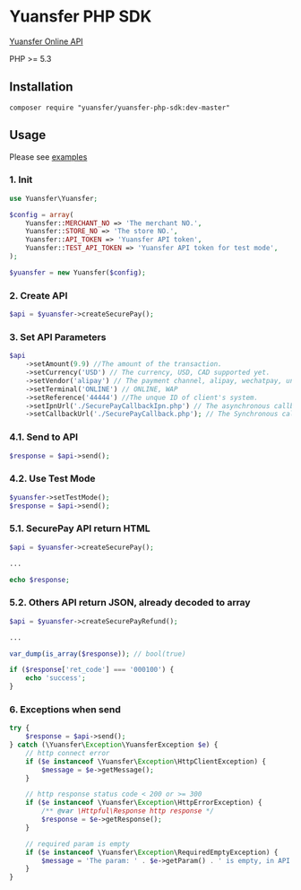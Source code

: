 # Yuansfer PHP SDK

[Yuansfer Online API](https://docs.yuansfer.com/)

PHP >= 5.3

## Installation

``composer require "yuansfer/yuansfer-php-sdk:dev-master"``

## Usage

Please see [examples](https://github.com/yuansfer/yuansfer-php-sdk/tree/master/example)

### 1. Init
```php
use Yuansfer\Yuansfer;

$config = array(
    Yuansfer::MERCHANT_NO => 'The merchant NO.',
    Yuansfer::STORE_NO => 'The store NO.',
    Yuansfer::API_TOKEN => 'Yuansfer API token',
    Yuansfer::TEST_API_TOKEN => 'Yuansfer API token for test mode',
);

$yuansfer = new Yuansfer($config);
```

### 2. Create API
```php
$api = $yuansfer->createSecurePay();
```

### 3. Set API Parameters
```php
$api
    ->setAmount(9.9) //The amount of the transaction.
    ->setCurrency('USD') // The currency, USD, CAD supported yet.
    ->setVendor('alipay') // The payment channel, alipay, wechatpay, unionpay are supported yet.
    ->setTerminal('ONLINE') // ONLINE, WAP
    ->setReference('44444') //The unque ID of client's system.
    ->setIpnUrl('./SecurePayCallbackIpn.php') // The asynchronous callback method.
    ->setCallbackUrl('./SecurePayCallback.php'); // The Synchronous callback method.
```

### 4.1. Send to API
```php
$response = $api->send();
```

### 4.2. Use Test Mode
```php
$yuansfer->setTestMode();
$response = $api->send();
```

### 5.1. SecurePay API return HTML
```php
$api = $yuansfer->createSecurePay();

...

echo $response;
```

### 5.2. Others API return JSON, already decoded to array  
```php
$api = $yuansfer->createSecurePayRefund();

...

var_dump(is_array($response)); // bool(true)

if ($response['ret_code'] === '000100') {
    echo 'success';
}
```

### 6. Exceptions when send
```php
try {
    $response = $api->send();
} catch (\Yuansfer\Exception\YuansferException $e) {
    // http connect error
    if ($e instanceof \Yuansfer\Exception\HttpClientException) {
        $message = $e->getMessage();
    }

    // http response status code < 200 or >= 300
    if ($e instanceof \Yuansfer\Exception\HttpErrorException) {
        /** @var \Httpful\Response http response */
        $response = $e->getResponse();
    }

    // required param is empty
    if ($e instanceof \Yuansfer\Exception\RequiredEmptyException) {
        $message = 'The param: ' . $e->getParam() . ' is empty, in API: ' . $e->getApi();
    }
}
```
